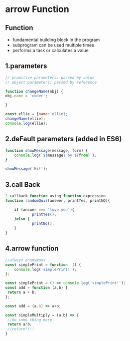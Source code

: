 # arrow Function

## Function 

* fundamental building block in the program
* subprogram can be used multiple times
* performs a task or calculates a value

## 1.parameters  

```javascript
// pramitive parameters: passed by value
// object parameters: passed by reference

function changeName(obj) {
obj.name = 'coder';

}

const ellie = {name:'ellie};
changeName(ellie);
console.log(ellie);
```

## 2.deFault parameters \(added in ES6\)

```javascript
function showMessage(message, form) {
    console.log(`${message} by ${from}`);
}

showMessage('Hi!');
```

## 3.call Back 

```javascript
2.callback function using function expression
function randomQuiz(answer, printYes, printNO){

    if (answer === 'love you'){
            printYes();    
    }else {
            printNo();
    }
}
```

## 4.arrow function

```javascript
//always anonymous
const simplePrint = function  () {
    console.log('simplePrint!');
};

const simplePrint = () => console.log('simplePrint!');
const add = function (a,b) {
 return a + b;
};

const add = (a.b) => a+b;

const simpleMultiply = (a,b) => {
 //do some thing more
 return a*b;   
 //return!!!!
}
```

